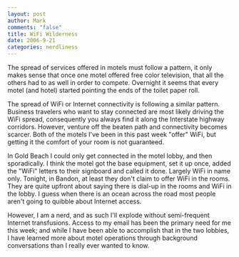 ```yaml
--- 
layout: post
author: Mark
comments: "false"
title: WiFi Wilderness
date: 2006-9-21
categories: nerdliness
---
```

The spread of services offered in motels must follow a pattern, it only makes sense that once one motel offered free color television, that all the others had to as well in order to compete. Overnight it seems that every motel (and hotel) started pointing the ends of the toilet paper roll.

The spread of WiFi or Internet connectivity is following a similar pattern. Business travelers who want to stay connected are most likely driving the WiFi spread, consequently you always find it along the Interstate highway corridors. However, venture off the beaten path and connectivity becomes scarcer. Both of the motels I've been in this past week "offer" WiFi, but getting it the comfort of your room is not guaranteed.

In Gold Beach I could only get connected in the motel lobby, and then sporadically. I think the motel got the base equipment, set it up once, added the "WiFi" letters to their signboard and called it done. Largely WiFi in name only. Tonight, in Bandon, at least they don't claim to offer WiFi in the rooms. They are quite upfront about saying there is dial-up in the rooms and WiFi in the lobby. I guess when there is an ocean across the road most people aren't going to quibble about Internet access.

However, I am a nerd, and as such I'll explode without semi-frequent Internet transfusions. Access to my email has been the primary need for me this week; and while I have been able to accomplish that in the two lobbies, I have learned more about motel operations through background conversations than I really ever wanted to know.


